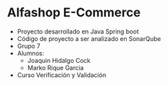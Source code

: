 # Alfashop E-Commerce 
- Proyecto desarrollado en Java Spring boot
- Código de proyecto a ser analizado en SonarQube
- Grupo 7
- Alumnos:
  - Joaquin Hidalgo Cock
  - Marko Rique Garcia
- Curso Verificación y Validación
